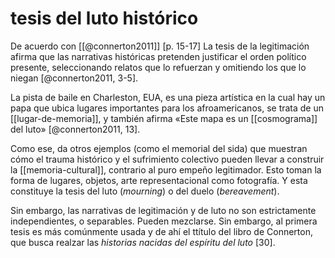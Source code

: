 # tesis del luto histórico
De acuerdo con [[@connerton2011]] [p. 15-17] La tesis de la legitimación afirma que las narrativas históricas pretenden justificar el orden político presente, seleccionando relatos que lo refuerzan y omitiendo los que lo niegan [@connerton2011, 3-5].

La pista de baile en Charleston, EUA, es una pieza artística en la cual hay un papa que ubica lugares importantes para los afroamericanos, se trata de un [[lugar-de-memoria]], y también afirma «Este mapa es un [[cosmograma]] del luto» [@connerton2011, 13].

Como ese, da otros ejemplos (como el memorial del sida) que muestran cómo el trauma histórico y el sufrimiento colectivo pueden llevar a construir la [[memoria-cultural]], contrario al puro empeño legitimador. Esto toman la forma de lugares, objetos, arte representacional como fotografía. Y esta constituye la tesis del luto (*mourning*) o del duelo (*bereavement*).

Sin embargo, las narrativas de legitimación y de luto no son estrictamente independientes, o separables. Pueden mezclarse. Sin embargo, al primera tesis es más comúnmente usada y de ahí el ttítulo del libro de Connerton, que busca realzar las *historias nacidas del espíritu del luto* [30].
